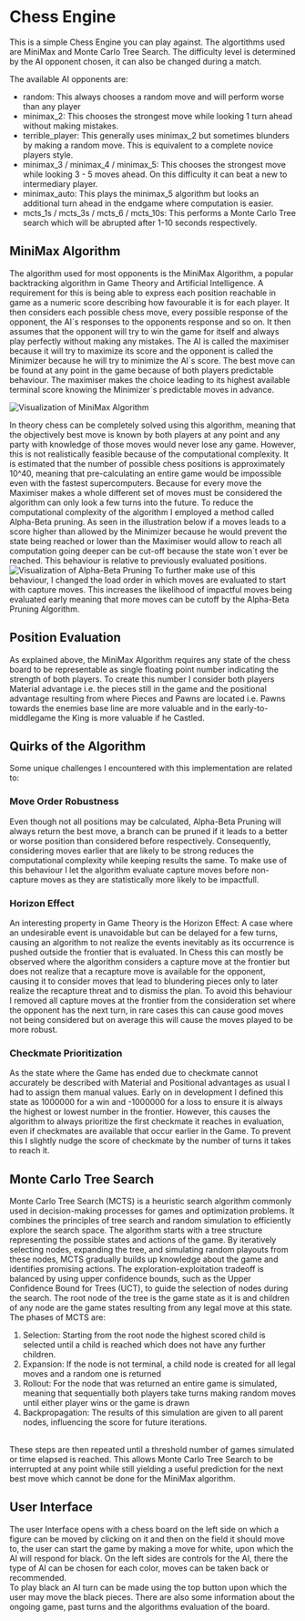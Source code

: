 # Chess Engine
This is a simple Chess Engine you can play against. The algortithms used are MiniMax and Monte Carlo Tree Search.
The difficulty level is determined by the AI opponent chosen, it can also be changed during a match. 

The available AI opponents are:
- random: This always chooses a random move and will perform worse than any player
- minimax_2: This chooses the strongest move while looking 1 turn ahead without making mistakes.
- terrible_player: This generally uses minimax_2 but sometimes blunders by making a random move. This is equivalent to a complete novice players style. 
- minimax_3 / minimax_4 / minimax_5: This chooses the strongest move while looking 3 - 5 moves ahead. On this difficulty it can beat a new to intermediary player.
- minimax_auto: This plays the minimax_5 algorithm but looks an additional turn ahead in the endgame where computation is easier.
- mcts_1s / mcts_3s / mcts_6 / mcts_10s: This performs a Monte Carlo Tree search which will be abrupted after 1-10 seconds respectively.

## MiniMax Algorithm
The algorithm used for most opponents is the MiniMax Algorithm, a popular backtracking algorithm in Game Theory and Artificial Intelligence. A requirement for this is being able to express each position reachable in game as a numeric score describing how favourable it is for each player. It then considers each possible chess move, every possible response of the opponent, the AI´s responses to the opponents response and so on. It then assumes that the opponent will try to win the game for itself and always play perfectly without making any mistakes.
The AI is called the maximiser because it will try to maximize its score and the opponent is called the Minimizer because he will try to minimize the AI´s score. The best move can be found at any point in the game because of both players predictable behaviour. The maximiser makes the choice leading to its highest available terminal score knowing the Minimizer´s predictable moves in advance.

![Visualization of MiniMax Algorithm](https://upload.wikimedia.org/wikipedia/commons/thumb/6/6f/Minimax.svg/600px-Minimax.svg.png)

In theory chess can be completely solved using this algorithm, meaning that the objectively best move is known by both players at any point and any party with knowledge of those moves would never lose any game. However, this is not realistically feasible because of the computational complexity. It is estimated that the number of possible chess positions is approximately 10^40, meaning that pre-calculating an entire game would be impossible even with the fastest supercomputers.
Because for every move the Maximiser makes a whole different set of moves must be considered the algorithm can only look a few turns into the future.
To reduce the computational complexity of the algorithm I employed a method called Alpha-Beta pruning. As seen in the illustration below if a moves leads to a score higher than allowed by the Minimizer because he would prevent the state being reached or lower than the Maximiser would allow to reach all computation going deeper can be cut-off because the state won´t ever be reached. This behaviour is relative to previously evaluated positions. 
![Visualization of Alpha-Beta Pruning](https://upload.wikimedia.org/wikipedia/commons/thumb/9/91/AB_pruning.svg/1920px-AB_pruning.svg.png)
To further make use of this behaviour, I changed the load order in which moves are evaluated to start with capture moves. This increases the likelihood of impactful moves being evaluated early meaning that more moves can be cutoff by the Alpha-Beta Pruning Algorithm.

## Position Evaluation
As explained above, the MiniMax Algorithm requires any state of the chess board to be representable as single floating point number indicating the strength of both players. 
To create this number I consider both players Material advantage i.e. the pieces still in the game and the positional advantage resulting from where Pieces and Pawns are located i.e. Pawns towards the enemies base line are more valuable and in the early-to-middlegame the King is more valuable if he Castled.

## Quirks of the Algorithm
Some unique challenges I encountered with this implementation are related to:
### Move Order Robustness
Even though not all positions may be calculated, Alpha-Beta Pruning will always return the best move, a branch can be pruned if it leads to a better or worse position than considered before respectively. 
Consequently, considering moves earlier that are likely to be strong reduces the computational complexity while keeping results the same. To make use of this behaviour I let the algorithm evaluate capture moves before non-capture moves as they are statistically more likely to be impactfull.
### Horizon Effect
An interesting property in Game Theory is the Horizon Effect: A case where an undesirable event is unavoidable but can be delayed for a few turns, causing an algorithm to not realize the events inevitably as its occurrence is pushed outside the frontier that is evaluated.
In Chess this can mostly be observed where the algorithm considers a capture move at the frontier but does not realize that a recapture move is available for the opponent, causing it to consider moves that lead to blundering pieces only to later realize the recapture threat and to dismiss the plan. To avoid this behaviour I removed all capture moves at the frontier from the consideration set where the opponent has the next turn, in rare cases this can cause good moves not being considered but on average this will cause the moves played to be more robust. 
### Checkmate Prioritization
As the state where the Game has ended due to checkmate cannot accurately be described with Material and Positional advantages as usual I had to assign them manual values. 
Early on in development I defined this state as 1000000 for a win and -1000000 for a loss to ensure it is always the highest or lowest number in the frontier. 
However, this causes the algorithm to always prioritize the first checkmate it reaches in evaluation, even if checkmates are available that occur earlier in the Game. To prevent this I slightly nudge the score of checkmate by the number of turns it takes to reach it.

## Monte Carlo Tree Search
Monte Carlo Tree Search (MCTS) is a heuristic search algorithm commonly used in decision-making processes for games and optimization problems. It combines the principles of tree search and random simulation to efficiently explore the search space. The algorithm starts with a tree structure representing the possible states and actions of the game. By iteratively selecting nodes, expanding the tree, and simulating random playouts from these nodes, MCTS gradually builds up knowledge about the game and identifies promising actions. The exploration-exploitation tradeoff is balanced by using upper confidence bounds, such as the Upper Confidence Bound for Trees (UCT), to guide the selection of nodes during the search. The root node of the tree is the game state as it is and children of any node are the game states resulting from any legal move at this state.
The phases of MCTS are: <br>
1. Selection: Starting from the root node the highest scored child is selected until a child is reached which does not have any further children.
2. Expansion: If the node is not terminal, a child node is created for all legal moves and a random one is returned
3. Rollout: For the node that was returned an entire game is simulated, meaning that sequentially both players take turns making random moves until either player wins or the game is drawn
4. Backpropagation: The results of this simulation are given to all parent nodes, influencing the score for future iterations.
<br>
These steps are then repeated until a threshold number of games simulated or time elapsed is reached. This allows Monte Carlo Tree Search to be interrupted at any point while still yielding a useful prediction for the next best move which cannot be done for the MiniMax algorithm.

## User Interface
The user Interface opens with a chess board on the left side on which a figure can be moved by clicking on it and then on the field it should move to, the user can start the game by making a move for white, upon which the AI will respond for black.
On the left sides are controls for the AI, there the type of AI can be chosen for each color, moves can be taken back or recommended. \
To play black an AI turn can be made using the top button upon which the user may move the black pieces. There are also some information about the ongoing game, past turns and the algorithms evaluation of the board.
